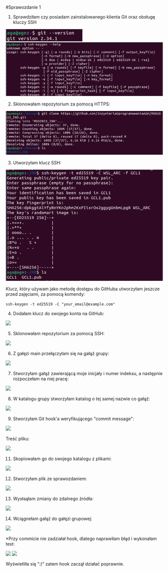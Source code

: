 #Sprawozdanie 1

1. Sprawdziłam czy posiadam zainstalowanego klienta Git oraz obsługę kluczy SSH

<img src="1.png">

<img src="2.png">

2. Sklonowałam repozytorium za pomocą HTTPS:

<img src="3.png">

3. Utworzyłam klucz SSH:

<img src="4.png">

Klucz, który używam jako metodę dostępu do GitHuba utworzyłam jeszcze przed zajęciami, za pomocą komendy:

```ssh-keygen -t ed25519 -C "your_email@example.com"```

4. Dodałam klucz do swojego konta na GitHub:

<img src="5.png">

5. Sklonowałam repozytorium za pomocą SSH:

<img src="6.png">

6. Z gałęzi main przełączyłam się na gałąź grupy:

<img src="7.png">

7. Stworzyłam gałąź zawierającą moje inicjały i numer indeksu, a następnie rozpoczełam na niej pracę:

<img src="8.png">

8. W katalogu grupy stworzyłam katalog o tej samej nazwie co gałąź:

<img src="9.png">

9. Stworzyłam Git hook'a weryfikującego "commit message":

<img src="10.png">

Treść pliku:

<img src="11.png">

11. Skopiowałam go do swojego katalogu z plikami:

<img src="12.png">

12. Stworzyłam plik ze sprawozdaniem:

<img src="13.png">

13. Wysłaąłam zmiany do zdalnego źródła:

<img src="14.png">

14. Wciągnełam gałąź do gałęzi grupowej:

<img src="15.png">

*Przy commicie nie zadziałał hook, dlatego naprawiłam błąd i wykonałam test:

<img src="16.png">

<img src="17.png">

Wyświetliła się ":)" zatem hook zaczął działać poprawnie.
